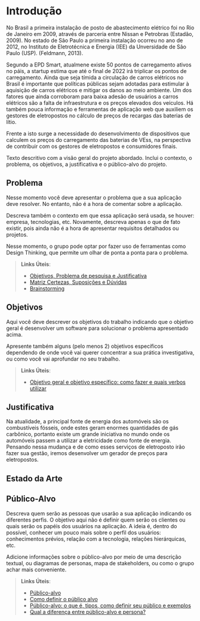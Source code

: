 # Introdução

No Brasil a primeira instalação de posto de abastecimento elétrico foi no Rio de Janeiro em 2009, através de parceria entre Nissan e Petrobras (Estadão, 2009). No estado de São Paulo a primeira instalação ocorreu no ano de 2012, no Instituto de Eletrotécnica e Energia (IEE) da Unversidade de São Paulo (USP). (Feldmann, 2013).

Segundo a EPD Smart, atualmene existe 50 pontos de carregamento ativos no páis, a startup estima que até o final de 2022 irá triplicar os pontos de carregamento.
Ainda que seja tímida a circulação de carros elétricos no Brasil é importante que políticas públicas sejam adotadas para estimular à aquisição de carros elétricos e mitigar os danos ao meio ambiente. Um dos fatores que ainda corroboram para baixa adesão de usuários a carros elétricos são a falta de infraestrutura e os preços elevados dos veículos. Há também pouca informação e ferramentas de aplicação web que auxiliem os gestores de eletropostos no cálculo de preços de recargas das baterias de lítio.

Frente a isto surge a necessidade do desenvolvimento de dispositivos que calculem os preços do carregamento das baterias de VEss, na perspectiva de contribuir com os gestores de eletropostos e consumidores finais. 



Texto descritivo com a visão geral do projeto abordado. Inclui o contexto, o problema, os objetivos, a justificativa e o público-alvo do projeto.

## Problema
Nesse momento você deve apresentar o problema que a sua aplicação deve  resolver. No entanto, não é a hora de comentar sobre a aplicação.

Descreva também o contexto em que essa aplicação será usada, se  houver: empresa, tecnologias, etc. Novamente, descreva apenas o que de  fato existir, pois ainda não é a hora de apresentar requisitos  detalhados ou projetos.

Nesse momento, o grupo pode optar por fazer uso  de ferramentas como Design Thinking, que permite um olhar de ponta a ponta para o problema.

> **Links Úteis**:
> - [Objetivos, Problema de pesquisa e Justificativa](https://medium.com/@versioparole/objetivos-problema-de-pesquisa-e-justificativa-c98c8233b9c3)
> - [Matriz Certezas, Suposições e Dúvidas](https://medium.com/educa%C3%A7%C3%A3o-fora-da-caixa/matriz-certezas-suposi%C3%A7%C3%B5es-e-d%C3%BAvidas-fa2263633655)
> - [Brainstorming](https://www.euax.com.br/2018/09/brainstorming/)

## Objetivos

Aqui você deve descrever os objetivos do trabalho indicando que o objetivo geral é desenvolver um software para solucionar o problema apresentado acima. 

Apresente também alguns (pelo menos 2) objetivos específicos dependendo de onde você vai querer concentrar a sua prática investigativa, ou como você vai aprofundar no seu trabalho.
 
> **Links Úteis**:
> - [Objetivo geral e objetivo específico: como fazer e quais verbos utilizar](https://blog.mettzer.com/diferenca-entre-objetivo-geral-e-objetivo-especifico/)

## Justificativa

Na atualidade, a principal fonte de energia dos automóveis são os combustíveis fósseis, onde estes geram enormes quantidades de gás carbônico, portanto existe um grande iniciativa no mundo onde os automóveis passem a utilizar a eletricidade como fonte de energia. Pensando nessa mudança e de como esses serviços de eletroposto irão fazer sua gestão, iremos desenvolver um gerador de preços para eletropostos.

## Estado da Arte

## Público-Alvo

Descreva quem serão as pessoas que usarão a sua aplicação indicando os diferentes perfis. O objetivo aqui não é definir quem serão os clientes ou quais serão os papéis dos usuários na aplicação. A ideia é, dentro do possível, conhecer um pouco mais sobre o perfil dos usuários: conhecimentos prévios, relação com a tecnologia, relações
hierárquicas, etc.

Adicione informações sobre o público-alvo por meio de uma descrição textual, ou diagramas de personas, mapa de stakeholders, ou como o grupo achar mais conveniente.

> **Links Úteis**:
> - [Público-alvo](https://blog.hotmart.com/pt-br/publico-alvo/)
> - [Como definir o público alvo](https://exame.com/pme/5-dicas-essenciais-para-definir-o-publico-alvo-do-seu-negocio/)
> - [Público-alvo: o que é, tipos, como definir seu público e exemplos](https://klickpages.com.br/blog/publico-alvo-o-que-e/)
> - [Qual a diferença entre público-alvo e persona?](https://rockcontent.com/blog/diferenca-publico-alvo-e-persona/)
